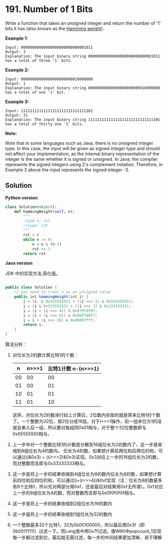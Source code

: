 # 191. Number of 1 Bits

Write a function that takes an unsigned integer and return the number of '1' bits it has (also known as the [Hamming weight](http://en.wikipedia.org/wiki/Hamming_weight)).

**Example 1:**

    Input: 00000000000000000000000000001011
    Output: 3
    Explanation: The input binary string 00000000000000000000000000001011 has a total of three '1' bits.

**Example 2:**

    Input: 00000000000000000000000010000000
    Output: 1
    Explanation: The input binary string 00000000000000000000000010000000 has a total of one '1' bit.
    
**Example 3:**

    Input: 11111111111111111111111111111101
    Output: 31
    Explanation: The input binary string 11111111111111111111111111111101 has a total of thirty one '1' bits.

**Note:**

Note that in some languages such as Java, there is no unsigned integer type. In this case, the input will be given as signed integer type and should not affect your implementation, as the internal binary representation of the integer is the same whether it is signed or unsigned.
In Java, the compiler represents the signed integers using 2's complement notation. Therefore, in Example 3 above the input represents the signed integer -3.

## Solution

**Python version**

```python
class Solution(object):
    def hammingWeight(self, n):
        """
        :type n: int
        :rtype: int
        """
        rst = 0
        while n != 0:
            n = n & (n-1)
            rst += 1
        return rst
```

**Java version**

JDK 中的实现方法,简化版。

```java

public class Solution {
    // you need to treat n as an unsigned value
    public int hammingWeight(int i) {
        i = (i  & 0x55555555) + ((i >>> 1) & 0x55555555);
        i = (i & 0x33333333) + ((i >>> 2) & 0x33333333);
        i = (i + (i >>> 4)) & 0x0f0f0f0f;
        i = (i + (i >>> 8)) & 0x00ff00ff;
        i = i + (i >>> 16) & 0x0000ffff;
        return i;
    }
}

```

算法分析：

1. 对位长为2的数计算比特1的个数：

    |n|n>>>1|比特1计数 n-(n>>>1)|
    |-----|-----|---------------------|
    |00|00|00|
    |01|00|01|
    |10|01|01|
    |11|01|10|

   这样，对位长为2的数进行如上计算后，2位数内存放的就是原来比特1的个数了。一个整数为32位，按2位分成16组，对于i>>>1操作，前一组末位为1的话就会串入后一组，所以要对每组同0x01相与，对于整个32位整数即与0x55555555相与。

2. 上一步中对一个整数比特1的计数是分散到16组位长为2的数内了，这一步是收缩到8组位长为4的数内。
位长为4的数，如果想计算前两位和后两位的和，可以通过(i&0x3) + ((i>>>2)&0x3)实现。0x3对应上一步的16组位长为2的数，而对整数而言即与0x33333333相与。

3. 这一步是将上一步的结果收缩到4组位长为8的数内位长为8的数，如果想计算前四位和后四位的和，可以通过(i+(i>>>4))&0xf实现（注：位长为8的数最多有8个比特1，所以先对两部分用0xf，还是最后对结果用0xf无所谓）。0xf对应上一步的8组位长为4的数，而对整数而言即与0x0f0f0f0f相与。

4. 这一步是将上一步的结果收缩到2组位长为16的数内

5. 这一步是将上一步的结果收缩到1组位长为32的数内

6. 一个整数最多32个比特1，32为0b00100000，所以最后用0x3f（即0b00111111）过滤一下。而Long类中用0x7f过滤。像WIKI中popcount_1实现每一步都过滤到位，最后就无需过滤，每一步的中间结果更加清晰、易于理解